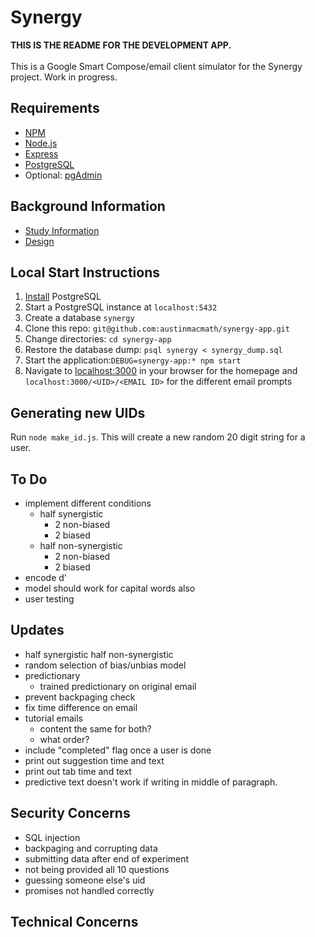 # Synergy
**THIS IS THE README FOR THE DEVELOPMENT APP.**<br><br>
This is a Google Smart Compose/email client simulator for the Synergy project. Work in progress.

## Requirements
* [NPM](https://www.npmjs.com/)
* [Node.js](https://nodejs.org/en/)
* [Express](https://expressjs.com/)
* [PostgreSQL](https://www.postgresql.org/)
* Optional: [pgAdmin](https://www.pgadmin.org/)

## Background Information
* [Study Information](https://docs.google.com/document/d/1pITKxX8v58MLusvwPeIaSM7F8YYrLQISV1gCkjubNV0)
* [Design](https://docs.google.com/document/d/1poJQO2GKQ6j3X6-B_ka_6YI4fTV3rGEd9f98XrYKm0M)

## Local Start Instructions
1. [Install](https://www.postgresql.org/download/) PostgreSQL
2. Start a PostgreSQL instance at `localhost:5432`
3. Create a database `synergy` 
4. Clone this repo: `git@github.com:austinmacmath/synergy-app.git`
5. Change directories: `cd synergy-app`
6. Restore the database dump: `psql synergy < synergy_dump.sql`
7. Start the application:`DEBUG=synergy-app:* npm start`
8. Navigate to [localhost:3000](http://localhost:3000) in your browser for the homepage and `localhost:3000/<UID>/<EMAIL ID>` for the different email prompts

## Generating new UIDs
Run `node make_id.js`. This will create a new random 20 digit string for a user. 

## To Do
* implement different conditions
    * half synergistic
        * 2 non-biased
        * 2 biased
    * half non-synergistic
        * 2 non-biased
        * 2 biased
* encode d'
* model should work for capital words also
* user testing

## Updates
* half synergistic half non-synergistic
* random selection of bias/unbias model
* predictionary
    * trained predictionary on original email
* prevent backpaging check
* fix time difference on email
* tutorial emails
    * content the same for both?
    * what order? 
* include "completed" flag once a user is done
* print out suggestion time and text
* print out tab time and text
* predictive text doesn't work if writing in middle of paragraph. 

## Security Concerns
* SQL injection
* backpaging and corrupting data
* submitting data after end of experiment
* not being provided all 10 questions
* guessing someone else's uid
* promises not handled correctly

## Technical Concerns
